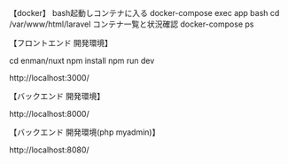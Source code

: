 【docker】
bash起動しコンテナに入る
  docker-compose exec app bash
  cd /var/www/html/laravel
コンテナ一覧と状況確認
  docker-compose ps



【フロントエンド 開発環境】

cd enman/nuxt
npm install
npm run dev

http://localhost:3000/



【バックエンド 開発環境】

http://localhost:8000/



【バックエンド 開発環境(php myadmin)】

http://localhost:8080/